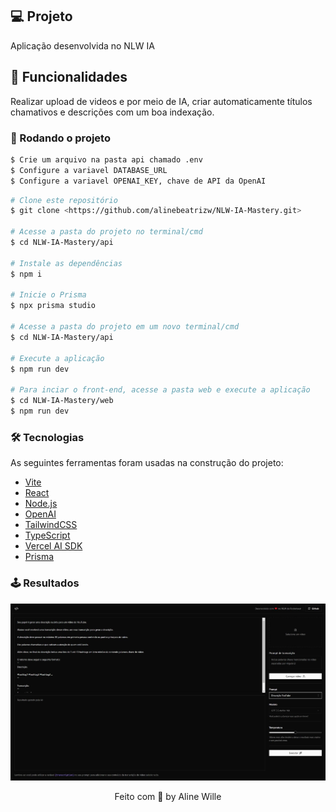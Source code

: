 ## 💻 Projeto

Aplicação desenvolvida no NLW IA

## 🌟 Funcionalidades

Realizar upload de videos e por meio de IA, criar automaticamente títulos chamativos e descrições com um boa indexação.

### 🎲 Rodando o projeto

```bash
$ Crie um arquivo na pasta api chamado .env
$ Configure a variavel DATABASE_URL
$ Configure a variavel OPENAI_KEY, chave de API da OpenAI
```

```bash
# Clone este repositório
$ git clone <https://github.com/alinebeatrizw/NLW-IA-Mastery.git>

# Acesse a pasta do projeto no terminal/cmd
$ cd NLW-IA-Mastery/api

# Instale as dependências
$ npm i

# Inicie o Prisma
$ npx prisma studio

# Acesse a pasta do projeto em um novo terminal/cmd 
$ cd NLW-IA-Mastery/api

# Execute a aplicação
$ npm run dev

# Para inciar o front-end, acesse a pasta web e execute a aplicação
$ cd NLW-IA-Mastery/web
$ npm run dev
```


### 🛠 Tecnologias

As seguintes ferramentas foram usadas na construção do projeto:

- [Vite](https://vitejs.dev/)
- [React](https://react.dev/)
- [Node.js](https://nodejs.org/en/)
- [OpenAI](https://openai.com/)
- [TailwindCSS](https://tailwindcss.com/)
- [TypeScript](https://www.typescriptlang.org/)
- [Vercel AI SDK](https://vercel.com/blog/introducing-the-vercel-ai-sdk)
- [Prisma](https://www.prisma.io/)


### 🕹️ Resultados

  <img src="https://github.com/alinebeatrizw/NLW-IA-Mastery/blob/main/1694828406528.jpg" width="800px" alt="Imagem do sistema" title="Layout inicial">


<p align="center">
  Feito com 💜 by Aline Wille
</p>



<!--END_SECTION:footer-->
